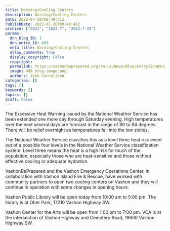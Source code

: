 ```yaml
---
title: Warning/Cooling Centers
description: Warning/Cooling Centers
date: 2022-07-28T00:49:41Z
PublishDate: 2022-07-28T00:49:41Z
archive: ["2022", "2022-7", "2022-7-28"]
params:
  dnn_blog_ID: 1
  dnn_entry_ID: 489
  meta_title: Warning/Cooling Centers
  allow_comments: True
  display_copyright: False
  copyright:
  permalink: https://vashonbeprepared.org/en-us/News/Blog/EntryId/489/Warning-Cooling-Centers
  image: 489_blog-image.png
  authors: John Cornelison
categories: []
tags: []
keywords: []
topics: []
draft: False
---
```


<p>The Excessive Heat Warning issued by the National Weather Service has been extended one more day through Saturday evening. High temperatures over the next several days are forecast in the range of 90 to 94 degrees. There will be relief overnight as temperatures fall into the low sixties.<p>The National Weather Service classifies this as a level three heat risk event out of a possible four levels in the National Weather Service classification system. Level three means the heat is a high risk for much of the population, especially those who are heat-sensitive and those without effective cooling or adequate hydration.<p>VashonBePrepared and the Vashon Emergency Operations Center, in collaboration with Vashon Island Fire &amp; Rescue, have worked with community partners to open two cooling centers on Vashon and they will continue in operation with some changes in opening hours.<p>Vashon Public Library will be open today from 10:00 am to 5:00 pm. The library is at Ober Park, 17210 Vashon Highway SW.<p>Vashon Center for the Arts will be open from 1:00 pm to 7:00 pm. VCA is at the intersection of Vashon Highway and Cemetery Road, 19600 Vashon Highway SW.<ul></ul>
